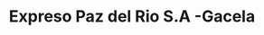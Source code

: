 ---
title: "Expreso Paz del Rio S.A -Gacela"
url: /bogota-d-c/expreso-paz-del-rio-s-a-gacela/
shop: Tickets
---